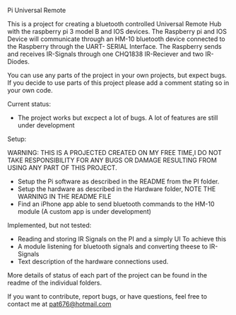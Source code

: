 Pi Universal Remote

This is a project for creating a bluetooth controlled Universal Remote Hub with the raspberry pi 3 model B
and IOS devices. The Raspberry pi and IOS Device will communicate through an HM-10 bluetooth device connected to the Raspberry through the UART- SERIAL Interface. The Raspberry sends and receives IR-Signals through one
CHQ1838 IR-Reciever and two IR-Diodes.

You can use any parts of the project in your own projects, but expect bugs. If you decide to use parts of
this project please add a comment stating so in your own code.

Current status:

- The project works but excpect a lot of bugs. A lot of features are still under development

Setup:

WARNING:
THIS IS A PROJECTED CREATED ON MY FREE TIME,I DO NOT TAKE RESPONSIBILITY FOR ANY BUGS OR DAMAGE
RESULTING FROM USING ANY PART OF THIS PROJECT.

- Setup the Pi software as described in the README from the PI folder.
- Setup the hardware as described in the Hardware folder, NOTE THE WARNING IN THE README FILE
- Find an iPhone app able to send bluetooth commands to the HM-10 module (A custom app is under development)

Implemented, but not tested:

- Reading and storing IR Signals on the PI and a simply UI To achieve this
- A module listening for bluetooth signals and converting theese to IR-Signals
- Text description of the hardware connections used.

More details of status of each part of the project can be found in the readme of the individual folders.

If you want to contribute, report bugs, or have questions, feel free to contact me at pat676@hotmail.com







